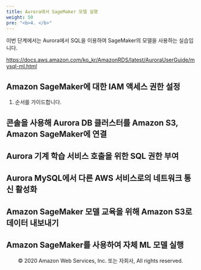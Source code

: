 ```yaml
---
title: Aurora에서 SageMaker 모델 실행
weight: 50
pre: "<b>4. </b>"
---
```


이번 단계에서는 Aurora에서 SQL을 이용하여 SageMaker의 모델을 사용하는 실습입니다.

https://docs.aws.amazon.com/ko_kr/AmazonRDS/latest/AuroraUserGuide/mysql-ml.html

## Amazon SageMaker에 대한 IAM 액세스 권한 설정

1. 순서를 가이드합니다.



## 콘솔을 사용해 Aurora DB 클러스터를 Amazon S3, Amazon SageMaker에 연결


## Aurora 기계 학습 서비스 호출을 위한 SQL 권한 부여


## Aurora MySQL에서 다른 AWS 서비스로의 네트워크 통신 활성화


## Amazon SageMaker 모델 교육을 위해 Amazon S3로 데이터 내보내기


## Amazon SageMaker를 사용하여 자체 ML 모델 실행




<p align="center">
© 2020 Amazon Web Services, Inc. 또는 자회사, All rights reserved.
</p>



